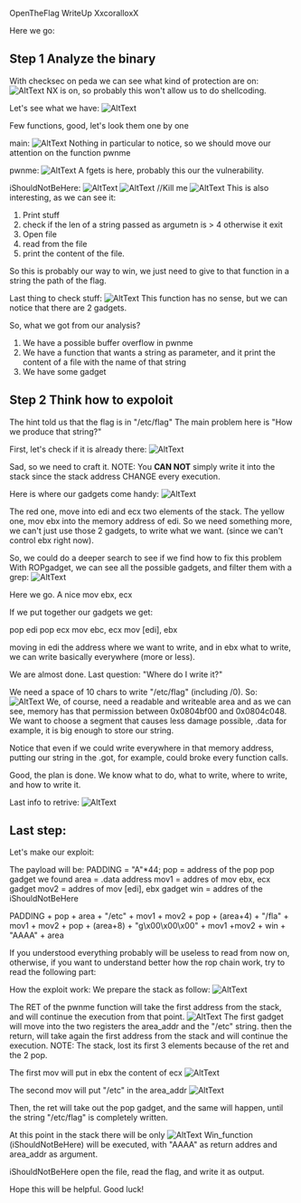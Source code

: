 OpenTheFlag WriteUp
XxcoralloxX

Here we go:

## Step 1 Analyze the binary

With checksec on peda we can see what kind of protection are on:
![AltText](htpps://i.gyazo.com/714cd40ebff5d544322221ac06f71707.png)
NX is on, so probably this won't allow us to do shellcoding.

Let's see what we have:
![AltText](htpps://i.gyazo.com/205f20c3df6300e9269b0727445d7d34.png)

Few functions, good, let's look them one by one

main:
![AltText](htpps://i.gyazo.com/2a037008d9eb4d64f77c88b9fd5b6599.png)
Nothing in particular to notice, so we should move our attention on the function pwnme

pwnme:
![AltText](htpps://i.gyazo.com/2e8bf518da3e1c08d84ccda8da90d502.png)
A fgets is here, probably this our the vulnerability.

iShouldNotBeHere:
![AltText](htpps://i.gyazo.com/6d394616a3fecd742f950a56a4d940be.png)
![AltText](htpps://i.gyazo.com/bc5b11ba0c5a7d0855fae6e74989efaf.png) //Kill me
![AltText](htpps://i.gyazo.com/9033f77e80aeec5447f535298a3894b6.png)
This is also interesting, as we can see it:
1) Print stuff 
2) check if the len of a string passed as argumetn is > 4 otherwise it exit
3) Open  file
4) read from the file
5) print the content of the file.

So this is probably our way to win, we just need to give to that function in a string the path of the flag.

Last thing to check
stuff:
![AltText](htpps://i.gyazo.com/fa11cafb82928a534247374dbb78b3d8.png)
This function has no sense, but we can notice that there are 2 gadgets.

So, what we got from our analysis?
1) We have a possible buffer overflow in pwnme
2) We have a function that wants a string as parameter, and it print the content of a file with the name of that string
3) We have some gadget


## Step 2 Think how to expoloit 

The hint told us that the flag is in "/etc/flag"
The main problem here is "How we produce that string?"

First, let's check if it is already there:
![AltText](htpps://i.gyazo.com/40a1a6b4c422283273bcf7a3f18cc67e.png)

Sad, so we need to craft it.
NOTE: You **CAN NOT** simply write it into the stack since the stack address CHANGE every execution.

Here is where our gadgets come handy:
![AltText](htpps://i.gyazo.com/fa11cafb82928a534247374dbb78b3d8.png)

The red one, move into edi and ecx two elements of the stack.
The yellow one, mov ebx into the memory address of edi.
So we need something more, we can't just use those 2 gadgets, to write what we want. (since we can't control ebx right now).

So, we could do a deeper search to see if we find how to fix this problem
With ROPgadget, we can see all the possible gadgets, and filter them with a grep:
![AltText](htpps://i.gyazo.com/8bf6e2b70c0f48b401ff4d88814d94ed.png)

Here we go. 
A nice mov ebx, ecx

If we put together our gadgets we get:

pop edi
pop ecx
mov ebc, ecx
mov [edi], ebx

moving in edi the address where we want to write, and in ebx what to write, we can write basically everywhere (more or less).

We are almost done.
Last question: "Where do I write it?"

We need a space of 10 chars to write "/etc/flag" (including /0).
So:
![AltText](htpps://i.gyazo.com/fcf218269f752172bb71ffd680711924.png)
We, of course, need a readable and writeable area and as we can see, memory has that permission between 0x0804bf00 and 0x0804c048.
We want to choose a segment that causes less damage possible, .data for example, it is big enough to store our string.

Notice that even if we could write everywhere in that memory address, putting our string in the .got, for example, could broke every function calls.

Good, the plan is done.
We know what to do, what to write, where to write, and how to write it.

Last info to retrive:
![AltText](htpps://i.gyazo.com/83050768edd4bc60b7ff55d249da7ca3.png)

## Last step:
Let's make our exploit:

The payload will be:
PADDING = "A"*44;
pop = address of the pop pop gadget we found
area = .data address
mov1 = addres of mov ebx, ecx gadget
mov2 = addres of mov [edi], ebx gadget
win = addres of the iShouldNotBeHere

PADDING + pop + area + "/etc" + mov1 + mov2 + pop + (area+4) + "/fla" + mov1 + mov2 + pop + (area+8) + "g\x00\x00\x00" + mov1 +mov2 + win + "AAAA" + area  



If you understood everything probably will be useless to read from now on, otherwise, if you want to understand better how the rop chain work, try to read the following part:

How the exploit work:
We prepare the stack as follow:
![AltText](htpps://i.gyazo.com/77ea80446d763dad4bc6a43741325208.png)

The RET of the pwnme function will take the first address from the stack, and will continue the execution from that point.
![AltText](htpps://i.gyazo.com/d92b4fabb991f46d1461b0e31214880c.png)
The first gadget will move into the two registers the area_addr and the "/etc" string.
then the return, will take again the first address from the stack and will continue the execution. 
NOTE: The stack, lost its first 3 elements because of the ret and the 2 pop.

The first mov will put in ebx the content of ecx
![AltText](htpps://i.gyazo.com/81648db73a54ad6c873987ab1eec018a.png)

The second mov will put "/etc" in the area_addr
![AltText](htpps://i.gyazo.com/fa2a3f5c0ea8030a20eabcd47903378a.png)

Then, the ret will take out the pop gadget, and the same will happen, until the string
"/etc/flag" is completely written.

At this point in the stack there will be only 
![AltText](htpps://i.gyazo.com/56efcea57c8bc6fc09b12dcb3482f6db.png)
Win_function (iShouldNotBeHere) will be executed, with "AAAA" as return addres and area_addr as argument.

iShouldNotBeHere open the file, read the flag, and write it as output.

Hope this will be helpful. 
Good luck!

